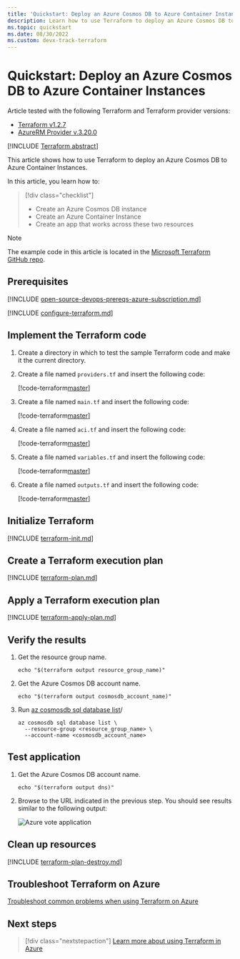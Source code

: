```yaml
---
title: 'Quickstart: Deploy an Azure Cosmos DB to Azure Container Instances'
description: Learn how to use Terraform to deploy an Azure Cosmos DB to Azure Container Instances
ms.topic: quickstart
ms.date: 08/30/2022
ms.custom: devx-track-terraform
---
```


# Quickstart: Deploy an Azure Cosmos DB to Azure Container Instances

Article tested with the following Terraform and Terraform provider versions:

- [Terraform v1.2.7](https://releases.hashicorp.com/terraform/)
- [AzureRM Provider v.3.20.0](https://registry.terraform.io/providers/hashicorp/azurerm/latest/docs)

[!INCLUDE [Terraform abstract](./includes/abstract.md)]

This article shows how to use Terraform to deploy an Azure Cosmos DB to Azure Container Instances.

In this article, you learn how to:

> [!div class="checklist"]
> * Create an Azure Cosmos DB instance
> * Create an Azure Container Instance
> * Create an app that works across these two resources

> [!NOTE]
> The example code in this article is located in the [Microsoft Terraform GitHub repo](https://github.com/Azure/terraform/tree/master/quickstart/101-cosmos-db-azure-container-instance).

## Prerequisites

[!INCLUDE [open-source-devops-prereqs-azure-subscription.md](../includes/open-source-devops-prereqs-azure-subscription.md)]

[!INCLUDE [configure-terraform.md](includes/configure-terraform.md)]

## Implement the Terraform code

1. Create a directory in which to test the sample Terraform code and make it the current directory.

1. Create a file named `providers.tf` and insert the following code:

    [!code-terraform[master](~/../terraform_samples/quickstart/101-cosmos-db-azure-container-instance/providers.tf)]

1. Create a file named `main.tf` and insert the following code:

    [!code-terraform[master](~/../terraform_samples/quickstart/101-cosmos-db-azure-container-instance/main.tf)]

1. Create a file named `aci.tf` and insert the following code:

    [!code-terraform[master](~/../terraform_samples/quickstart/101-cosmos-db-azure-container-instance/aci.tf)]

1. Create a file named `variables.tf` and insert the following code:

    [!code-terraform[master](~/../terraform_samples/quickstart/101-cosmos-db-azure-container-instance/variables.tf)]

1. Create a file named `outputs.tf` and insert the following code:

    [!code-terraform[master](~/../terraform_samples/quickstart/101-cosmos-db-azure-container-instance/outputs.tf)]

## Initialize Terraform

[!INCLUDE [terraform-init.md](includes/terraform-init.md)]

## Create a Terraform execution plan

[!INCLUDE [terraform-plan.md](includes/terraform-plan.md)]

## Apply a Terraform execution plan

[!INCLUDE [terraform-apply-plan.md](includes/terraform-apply-plan.md)]

## Verify the results

1. Get the resource group name.

    ```console
    echo "$(terraform output resource_group_name)"
    ```

1. Get the Azure Cosmos DB account name.

    ```console
    echo "$(terraform output cosmosdb_account_name)"
    ```

1. Run [az cosmosdb sql database list](/cli/azure/cosmosdb/sql/database#az-cosmosdb-sql-database-list)/

    ```azurecli
    az cosmosdb sql database list \
      --resource-group <resource_group_name> \
      --account-name <cosmosdb_account_name>
    ```
  
## Test application

1. Get the Azure Cosmos DB account name.

    ```console
    echo "$(terraform output dns)"
    ```

1. Browse to the URL indicated in the previous step. You should see results similar to the following output:

    ![Azure vote application](media/deploy-azure-cosmos-db-to-azure-container-instances/azure-vote.jpg)

## Clean up resources

[!INCLUDE [terraform-plan-destroy.md](includes/terraform-plan-destroy.md)]

## Troubleshoot Terraform on Azure

[Troubleshoot common problems when using Terraform on Azure](troubleshoot.md)

## Next steps

> [!div class="nextstepaction"] 
> [Learn more about using Terraform in Azure](/azure/terraform)
